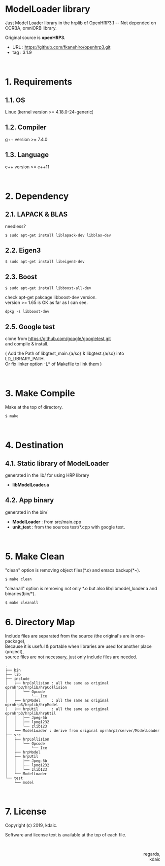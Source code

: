 ModelLoader library
===

Just Model Loader library in the hrplib of OpenHRP3.1 -- Not depended on CORBA, omniORB library.

Original source is **openHRP3**.

- URL : https://github.com/fkanehiro/openhrp3.git
- tag : 3.1.9

&nbsp;

# 1. Requirements

## 1.1. OS

Linux
(kernel version >= 4.18.0-24-generic)

## 1.2. Compiler

g++ version >= 7.4.0

## 1.3. Language

c++ version >= c++11

&nbsp;

# 2. Dependency

## 2.1. LAPACK & BLAS

needless?

```
$ sudo apt-get install liblapack-dev libblas-dev
```

## 2.2. Eigen3

```
$ sudo apt-get install libeigen3-dev
```

## 2.3. Boost

```
$ sudo apt-get install libboost-all-dev
```

check apt-get pakcage libboost-dev version.  
version >= 1.65 is OK as far as I can see.

```
dpkg -s libboost-dev
```


## 2.5. Google test

clone from https://github.com/google/googletest.git  
and compile & install.  

( Add the Path of libgtest_main.{a/so} & libgtest.{a/so} into LD\_LIBRARY\_PATH.  
  Or fix linker option -L* of Makefile to link them )

&nbsp;

# 3. Make Compile

Make at the top of directory.

```
$ make
```

&nbsp;

# 4. Destination

## 4.1. Static library of ModelLoader

generated in the lib/ for using HRP library

- **libModelLoader.a**


## 4.2. App binary

generated in the bin/

- **ModelLoader** : from src/main.cpp
- **unit\_test** : from the sources test/*.cpp with google test.

&nbsp;

# 5. Make Clean

"clean" option is removing object files(\*.o) and emacs backup(\*~).

```
$ make clean
```

"cleanall" option is removing not only \*.o but also lib/libmodel_loader.a and binaries(bin/*).

```
$ make cleanall
```


# 6. Directory Map

Include files are separated from the source (the original's are in one-package),  
Because it is useful & portable when libraries are used for another place (project),  
source files are not necessary, just only include files are needed.  

```
.
├── bin
├── lib
├── include
│   ├── hrpCollision : all the same as original oprnhrp3/hrplib/hrpCollision
│   │   └── Opcode
│   │       └── Ice
│   ├── hrpModel     : all the same as original oprnhrp3/hrplib/hrpModel
│   ├── hrpUtil      : all the same as original oprnhrp3/hrplib/hrpUtil
│   │   ├── Jpeg-6b
│   │   ├── lpng1232
│   │   └── zlib123
│   └── ModelLoader : derive from original oprnhrp3/server/ModelLoader
├── src
│   ├── hrpCollision
│   │   └── Opcode
│   │       └── Ice
│   ├── hrpModel
│   ├── hrpUtil
│   │   ├── Jpeg-6b
│   │   ├── lpng1232
│   │   └── zlib123
│   └── ModelLoader
└── test
    └── model

```
&nbsp;

# 7. License

Copyright (c) 2019, kdaic.

Software and license text is available at the top of each file.

&nbsp;

<div align="right"> regards, <br> kdaic </div>


